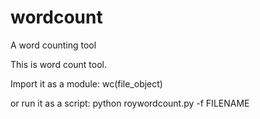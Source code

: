 # wordcount
A word counting tool

This is word count tool. 

Import it as a module: wc(file_object)

or run it as a script: python roywordcount.py -f FILENAME

